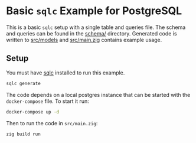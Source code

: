 # Basic `sqlc` Example for PostgreSQL

This is a basic `sqlc` setup with a single table and queries file.
The schema and queries can be found in the [schema/](schema/) directory.
Generated code is written to [src/models](src/models) and [src/main.zig](src/main.zig) contains example usage.

## Setup

You must have [sqlc](https://sqlc.dev/) installed to run this example.

```sh
sqlc generate
```

The code depends on a local postgres instance that can be started with the `docker-compose` file.
To start it run:

```sh
docker-compose up -d
```

Then to run the code in `src/main.zig`:

```sh
zig build run
```
